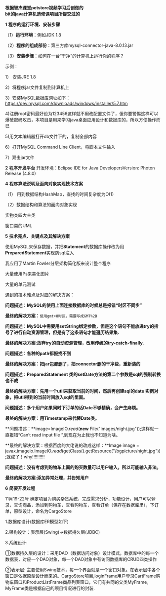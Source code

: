 **根据智杰课堂petstore视频学习后创做的  
bit的java计算机选修课项目所提交过的**  

**1** **程序的运行环境、安装步骤**

（1）**运行环境**：例如JDK 1.8 

（2）**程序的组成部份**：第三方库mysql-connector-java-8.0.13.jar

（3）**安装步骤**：如何在一台“干净”的计算机上运行你的程序？

   示例：

 1） 安装JRE 1.8

2）将程序jar文件复制到计算机上

3）安装MySQL数据库网址如下：
https://dev.mysql.com/downloads/windows/installer/5.7.htm

4)注册root密码最好设为123456这样就不用改配置文件了，但你要警惕这样可以爆破密码攻击，本项目是用来学习java桌面应用设计和数据库的，所以方便操作而已

5)用文本编辑器打开db文件下的，复制全部内容                       

6）打开MySQL Command Line Client，将脚本文件输入

7）双击jar文件

**2** **程序开发平台**
开发环境：Eclipse IDE for Java DevelopersVersion: Photon Release (4.8.0)

**4** **程序算法说明及面向对象实现技术方案**

（1） 用到数据结构HashMap，查找的时间复杂度为O(1)

（2）数据结构和算法的面向对象实现

实物类四大主类

窗口类的UML

**5** **技术亮点、关键点及其解决方案**

使用MySQL来保存数据，并把**Statement**的数据库操作改为用**PreparedStatement**实现防sql注入

我应用了Martin Fowler分层架构简化版来设计整个程序

大量使用Ps来美化图片

大量的单元测试

遇到的技术难点及对应的解决方案：

**问题描述：**MySQL的使用上面**连接数据库的时候总是报错“时区不同步”**

**最终的解决方案：**`使用gmt+8时区，需要写成GMT%2B`

**问题描述：MySQL中需要用setString绑定参数，但是这个语句不能放进try的括号了进行自动资源管理，但是有了这条语句才能遍历结果集.**

**最终的解决方案:放弃try的自动资源管理，改用传统的try-catch-finally.**

**问题描述：各种的path都报找不到**

**最终的解决方案：把jar包都删了，把connector删的干净些，重新装的**

**问题描述：PreparedStatement 类的setDate方法的第二个参数是sql的强制转换也不成**

**最终的解决方案：先用一个util来获取当前的时间，然后再创建sql的date 实例对象，把util得到的当前时间放入sql的里面。**

**问题描述：多个用户如果同时下订单的话Date不够精确，会产生麻烦。**

**最终的解决方案：用Timestamp来代替Date类。**

**问题描述：**image=ImageIO.*read*(**new** File("images/night.jpg"));这样就一直报错“Can’t read input file ”,到现在为止我也不知道为啥。

**最终的解决方案：根据百度的大佬说的改成这样：**Image image = javax.imageio.ImageIO.*read*(getClass().getResource("/bgpicture/night.jpg"));就成了！why!!!!!!!!!!

**问题描述：没有考虑到购物车上面的购买数量可以用户输入，所以可能输入非法。**

**最终的解决方案:添加异常处理，并告知用户**

 

**6** **简要开发过程**

11月19-22号 确定项目为购买杂货系统，完成需求分析，功能设计，用户可以登录，查询商品，添加到购物车，查看购物车，查看订单（保存在数据库里），下订单，原型设计，命名为CargoStore

1.数据库设计(数据库ER模型如下)

2.架构设计：表示层(Swing)->数据持久层(JDBC)

3.系统设计:

①数据持久层的设计：采用DAO（数据访问对象）设计模式，数据库中的每一个数据表，对应一个DAO对象，每一个DAO对象中有访问数据库的CRUD四类操作

②表示层: 主要使用Swing技术，每一个界面就是一个窗口对象。在表示层中各个窗口是依据原型设计而来的。CargoStore项目,loginFrame用户登录CartFrame购物车窗口和ProductListFrame商品列表窗口，它们有共同的父类MyFrame，MyFrame类是根据自己的项目情况进行的封装.


